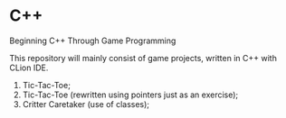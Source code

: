 # C++
Beginning C++ Through Game Programming

This repository will mainly consist of game projects, written in C++ with CLion IDE.

1. Tic-Tac-Toe;
2. Tic-Tac-Toe (rewritten using pointers just as an exercise);
3. Critter Caretaker (use of classes);

